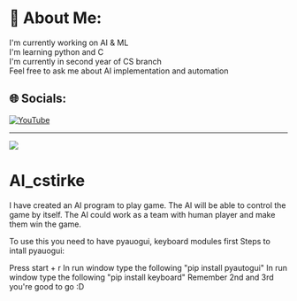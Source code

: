 # 💫 About Me:
I'm currently working on AI & ML<br>I'm learning python and C<br>I'm currently in second year of CS branch<br>Feel free to ask me about AI implementation and automation


## 🌐 Socials:
 [![YouTube](https://img.shields.io/badge/YouTube-%23FF0000.svg?logo=YouTube&logoColor=white)](https://youtube.com/c/https://www.youtube.com/channel/UCCjdXFKa_bzIrlwjuZP39YA?sub_confirmation=1) 

---
[![](https://visitcount.itsvg.in/api?id=Harshit28j&icon=0&color=0)](https://visitcount.itsvg.in)

<!-- Proudly created with GPRM ( https://gprm.itsvg.in ) -->
# AI_cstirke
I have created an AI program to play game. The AI will be able to control the game by itself. The AI could work as a team with human player and make them win the game.

To use this you need to have pyauogui, keyboard modules first Steps to intall pyauogui:

Press start + r
In run window type the following "pip install pyautogui"
In run window type the following "pip install keyboard"
Remember 2nd and 3rd you're good to go :D
